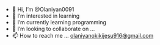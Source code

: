 - 👋 Hi, I’m @Olaniyan0091
- 👀 I’m interested in learning
- 🌱 I’m currently learning programming
- 💞️ I’m looking to collaborate on ...
- 📫 How to reach me ... olaniyanokikijesu916@gmail.com

<!---
Olaniyan0091/Olaniyan0091 is a ✨ special ✨ repository because its `README.md` (this file) appears on your GitHub profile.
You can click the Preview link to take a look at your changes.
--->
